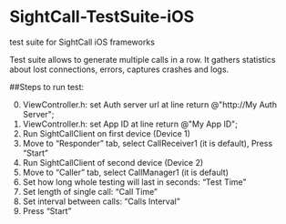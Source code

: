 # SightCall-TestSuite-iOS
test suite for SightCall iOS frameworks

Test suite allows to generate multiple calls in a row. 
It gathers statistics about lost connections, errors, captures crashes and logs.

##Steps to run test:

0. ViewController.h:  set Auth server url at line return @"http://My Auth Server";
1. ViewController.h:  set App ID at line	return @"My App ID"; 
2. Run SightCallClient on first device (Device 1)
3. Move to “Responder” tab, select CallReceiver1 (it is default), Press “Start”
4. Run SightCallClient of second device (Device 2)
5. Move to “Caller” tab, select CallManager1 (it is default)
6. Set how long whole testing will last in seconds: “Test Time”
7. Set length of single call: “Call Time”
8. Set interval between calls: “Calls Interval” 
9. Press “Start”
